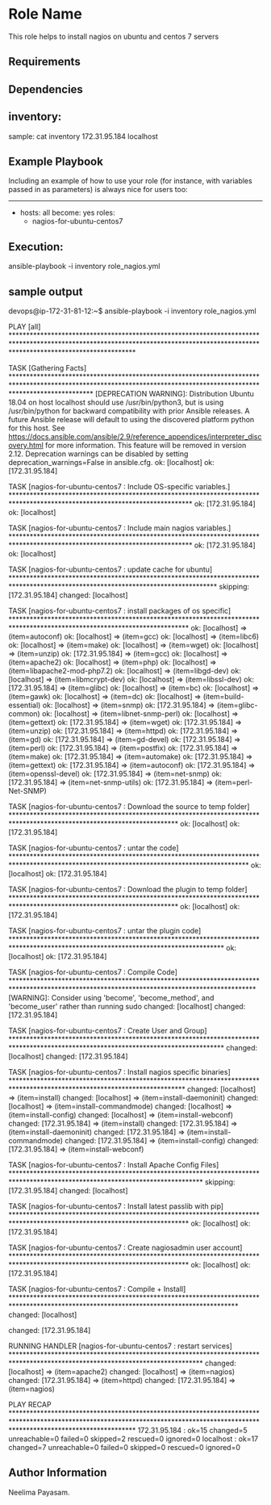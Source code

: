 Role Name
=========

This role helps to install nagios on ubuntu and centos 7 servers 

Requirements
------------


Dependencies
------------

inventory:
---------

sample:
cat inventory
172.31.95.184
localhost


Example Playbook
----------------

Including an example of how to use your role (for instance, with variables passed in as parameters) is always nice for users too:

---
- hosts: all
  become: yes
  roles:
    - nagios-for-ubuntu-centos7
    
Execution:
----------

ansible-playbook -i inventory role_nagios.yml
    
sample output
-------

devops@ip-172-31-81-12:~$ ansible-playbook -i inventory role_nagios.yml

PLAY [all] **********************************************************************************************************************************************************************************

TASK [Gathering Facts] **********************************************************************************************************************************************************************
[DEPRECATION WARNING]: Distribution Ubuntu 18.04 on host localhost should use /usr/bin/python3, but is using /usr/bin/python for backward compatibility with prior Ansible releases. A
future Ansible release will default to using the discovered platform python for this host. See https://docs.ansible.com/ansible/2.9/reference_appendices/interpreter_discovery.html for more
 information. This feature will be removed in version 2.12. Deprecation warnings can be disabled by setting deprecation_warnings=False in ansible.cfg.
ok: [localhost]
ok: [172.31.95.184]

TASK [nagios-for-ubuntu-centos7 : Include OS-specific variables.] ***************************************************************************************************************************
ok: [172.31.95.184]
ok: [localhost]

TASK [nagios-for-ubuntu-centos7 : Include main nagios variables.] ***************************************************************************************************************************
ok: [172.31.95.184]
ok: [localhost]

TASK [nagios-for-ubuntu-centos7 : update cache for ubuntu] **********************************************************************************************************************************
skipping: [172.31.95.184]
changed: [localhost]

TASK [nagios-for-ubuntu-centos7 : install packages of os specific] **************************************************************************************************************************
ok: [localhost] => (item=autoconf)
ok: [localhost] => (item=gcc)
ok: [localhost] => (item=libc6)
ok: [localhost] => (item=make)
ok: [localhost] => (item=wget)
ok: [localhost] => (item=unzip)
ok: [172.31.95.184] => (item=gcc)
ok: [localhost] => (item=apache2)
ok: [localhost] => (item=php)
ok: [localhost] => (item=libapache2-mod-php7.2)
ok: [localhost] => (item=libgd-dev)
ok: [localhost] => (item=libmcrypt-dev)
ok: [localhost] => (item=libssl-dev)
ok: [172.31.95.184] => (item=glibc)
ok: [localhost] => (item=bc)
ok: [localhost] => (item=gawk)
ok: [localhost] => (item=dc)
ok: [localhost] => (item=build-essential)
ok: [localhost] => (item=snmp)
ok: [172.31.95.184] => (item=glibc-common)
ok: [localhost] => (item=libnet-snmp-perl)
ok: [localhost] => (item=gettext)
ok: [172.31.95.184] => (item=wget)
ok: [172.31.95.184] => (item=unzip)
ok: [172.31.95.184] => (item=httpd)
ok: [172.31.95.184] => (item=gd)
ok: [172.31.95.184] => (item=gd-devel)
ok: [172.31.95.184] => (item=perl)
ok: [172.31.95.184] => (item=postfix)
ok: [172.31.95.184] => (item=make)
ok: [172.31.95.184] => (item=automake)
ok: [172.31.95.184] => (item=gettext)
ok: [172.31.95.184] => (item=autoconf)
ok: [172.31.95.184] => (item=openssl-devel)
ok: [172.31.95.184] => (item=net-snmp)
ok: [172.31.95.184] => (item=net-snmp-utils)
ok: [172.31.95.184] => (item=perl-Net-SNMP)

TASK [nagios-for-ubuntu-centos7 : Download the source to temp folder] ***********************************************************************************************************************
ok: [localhost]
ok: [172.31.95.184]

TASK [nagios-for-ubuntu-centos7 : untar the code] *******************************************************************************************************************************************
ok: [localhost]
ok: [172.31.95.184]

TASK [nagios-for-ubuntu-centos7 : Download the plugin to temp folder] ***********************************************************************************************************************
ok: [localhost]
ok: [172.31.95.184]

TASK [nagios-for-ubuntu-centos7 : untar the plugin code] ************************************************************************************************************************************
ok: [localhost]
ok: [172.31.95.184]

TASK [nagios-for-ubuntu-centos7 : Compile Code] *********************************************************************************************************************************************
[WARNING]: Consider using 'become', 'become_method', and 'become_user' rather than running sudo
changed: [localhost]
changed: [172.31.95.184]

TASK [nagios-for-ubuntu-centos7 : Create User and Group] ************************************************************************************************************************************
changed: [localhost]
changed: [172.31.95.184]

TASK [nagios-for-ubuntu-centos7 : Install nagios specific binaries] *************************************************************************************************************************
changed: [localhost] => (item=install)
changed: [localhost] => (item=install-daemoninit)
changed: [localhost] => (item=install-commandmode)
changed: [localhost] => (item=install-config)
changed: [localhost] => (item=install-webconf)
changed: [172.31.95.184] => (item=install)
changed: [172.31.95.184] => (item=install-daemoninit)
changed: [172.31.95.184] => (item=install-commandmode)
changed: [172.31.95.184] => (item=install-config)
changed: [172.31.95.184] => (item=install-webconf)

TASK [nagios-for-ubuntu-centos7 : Install Apache Config Files] ******************************************************************************************************************************
skipping: [172.31.95.184]
changed: [localhost]

TASK [nagios-for-ubuntu-centos7 : Install latest passlib with pip] **************************************************************************************************************************
ok: [localhost]
ok: [172.31.95.184]

TASK [nagios-for-ubuntu-centos7 : Create nagiosadmin user account] **************************************************************************************************************************
ok: [localhost]
ok: [172.31.95.184]

TASK [nagios-for-ubuntu-centos7 : Compile + Install] ****************************************************************************************************************************************
changed: [localhost]


changed: [172.31.95.184]

RUNNING HANDLER [nagios-for-ubuntu-centos7 : restart services] ******************************************************************************************************************************
changed: [localhost] => (item=apache2)
changed: [localhost] => (item=nagios)
changed: [172.31.95.184] => (item=httpd)
changed: [172.31.95.184] => (item=nagios)

PLAY RECAP **********************************************************************************************************************************************************************************
172.31.95.184              : ok=15   changed=5    unreachable=0    failed=0    skipped=2    rescued=0    ignored=0
localhost                  : ok=17   changed=7    unreachable=0    failed=0    skipped=0    rescued=0    ignored=0



Author Information
------------------
Neelima Payasam.
